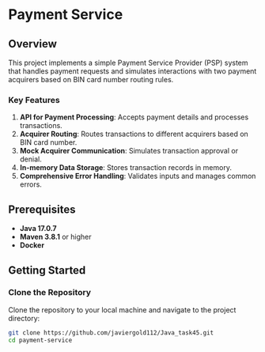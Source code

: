 # Payment Service

## Overview
This project implements a simple Payment Service Provider (PSP) system that handles payment requests and simulates interactions with two payment acquirers based on BIN card number routing rules.

### Key Features
1. **API for Payment Processing**: Accepts payment details and processes transactions.
2. **Acquirer Routing**: Routes transactions to different acquirers based on BIN card number.
3. **Mock Acquirer Communication**: Simulates transaction approval or denial.
4. **In-memory Data Storage**: Stores transaction records in memory.
5. **Comprehensive Error Handling**: Validates inputs and manages common errors.

## Prerequisites
- **Java 17.0.7**
- **Maven 3.8.1** or higher
- **Docker**

## Getting Started

### Clone the Repository
Clone the repository to your local machine and navigate to the project directory:
```bash
git clone https://github.com/javiergold112/Java_task45.git
cd payment-service
